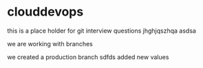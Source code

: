 # clouddevops
this is a place holder for git interview questions
jhghjqszhqa
asdsa

we are working with branches

we created a  production branch
sdfds
added new values

